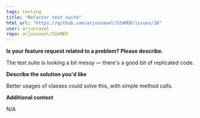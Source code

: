 ```yaml
---
tags: testing
title: "Refactor test suite"
html_url: "https://github.com/arjunsavel/SImMER/issues/26"
user: arjunsavel
repo: arjunsavel/SImMER
---
```


**Is your feature request related to a problem? Please describe.**
<!--- A clear and concise description of what the problem is. Ex. I'm always frustrated when [...] --->
The test suite is looking a bit messy — there's a good bit of replicated code.

**Describe the solution you'd like**
<!--- A clear and concise description of what you want to happen. --->
Better usages of classes could solve this, with simple method calls.

**Additional context**
<!--- Add any other context or screenshots about the feature request here. --->
N/A
